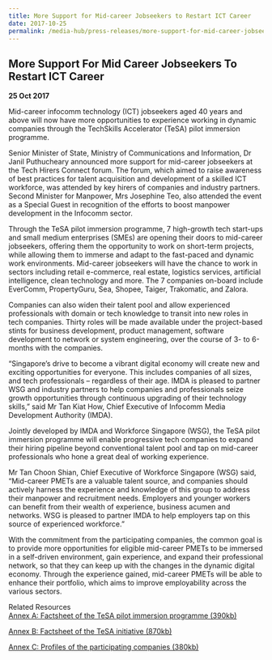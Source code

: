 ```yaml
---
title: More Support for Mid-career Jobseekers to Restart ICT Career
date: 2017-10-25
permalink: /media-hub/press-releases/more-support-for-mid-career-jobseekers-to-restart-ict-career/
---
```

## More Support For Mid Career Jobseekers To Restart ICT Career

**25 Oct 2017**

Mid-career infocomm technology (ICT) jobseekers aged 40 years and above will now have more opportunities to experience working in dynamic companies through the TechSkills Accelerator (TeSA) pilot immersion programme.  
  
Senior Minister of State, Ministry of Communications and Information, Dr Janil Puthucheary announced more support for mid-career jobseekers at the Tech Hirers Connect forum. The forum, which aimed to raise awareness of best practices for talent acquisition and development of a skilled ICT workforce, was attended by key hirers of companies and industry partners. Second Minister for Manpower, Mrs Josephine Teo, also attended the event as a Special Guest in recognition of the efforts to boost manpower development in the Infocomm sector.  
  
Through the TeSA pilot immersion programme, 7 high-growth tech start-ups and small medium enterprises (SMEs) are opening their doors to mid-career jobseekers, offering them the opportunity to work on short-term projects, while allowing them to immerse and adapt to the fast-paced and dynamic work environments. Mid-career jobseekers will have the chance to work in sectors including retail e-commerce, real estate, logistics services, artificial intelligence, clean technology and more. The 7 companies on-board include EverComm, PropertyGuru, Sea, Shopee, Taiger, Trakomatic, and Zalora.  
  
Companies can also widen their talent pool and allow experienced professionals with domain or tech knowledge to transit into new roles in tech companies. Thirty roles will be made available under the project-based stints for business development, product management, software development to network or system engineering, over the course of 3- to 6-months with the companies.  
  
“Singapore’s drive to become a vibrant digital economy will create new and exciting opportunities for everyone. This includes companies of all sizes, and tech professionals – regardless of their age. IMDA is pleased to partner WSG and industry partners to help companies and professionals seize growth opportunities through continuous upgrading of their technology skills,” said Mr Tan Kiat How, Chief Executive of Infocomm Media Development Authority (IMDA).  
  
Jointly developed by IMDA and Workforce Singapore (WSG), the TeSA pilot immersion programme will enable progressive tech companies to expand their hiring pipeline beyond conventional talent pool and tap on mid-career professionals who hone a great deal of working experience.  
  
Mr Tan Choon Shian, Chief Executive of Workforce Singapore (WSG) said, “Mid-career PMETs are a valuable talent source, and companies should actively harness the experience and knowledge of this group to address their manpower and recruitment needs. Employers and younger workers can benefit from their wealth of experience, business acumen and networks. WSG is pleased to partner IMDA to help employers tap on this source of experienced workforce.”  
  
With the commitment from the participating companies, the common goal is to provide more opportunities for eligible mid-career PMETs to be immersed in a self-driven environment, gain experience, and expand their professional network, so that they can keep up with the changes in the dynamic digital economy. Through the experience gained, mid-career PMETs will be able to enhance their portfolio, which aims to improve employability across the various sectors.  
  
Related Resources  
[Annex A: Factsheet of the TeSA pilot immersion programme (390kb)](/files/press-releases/2017/annex-a-more-support-for-mid-career-jobseekers-to-restart-ict-career.pdf)  

[Annex B: Factsheet of the TeSA initiative (870kb)](/files/press-releases/2017/annex-b-more-support-for-mid-career-jobseekers-to-restart-ict-career.pdf)

[Annex C: Profiles of the participating companies (380kb)](/files/press-releases/2017/annex-c-more-support-for-mid-career-jobseekers-to-restart-ict-career.pdf)